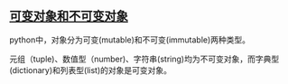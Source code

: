 ## [可变对象和不可变对象](http://www.cnblogs.com/congbo/archive/2012/11/20/2777031.html)
python中，对象分为可变(mutable)和不可变(immutable)两种类型。

元组（tuple)、数值型（number)、字符串(string)均为不可变对象，而字典型(dictionary)和列表型(list)的对象是可变对象。